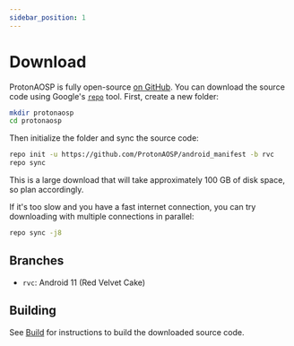 ```yaml
---
sidebar_position: 1
---
```


# Download

ProtonAOSP is fully open-source [on GitHub](https://github.com/ProtonAOSP). You can download the source code using Google's [`repo`](https://source.android.com/setup/develop#installing-repo) tool. First, create a new folder:

```bash
mkdir protonaosp
cd protonaosp
```

Then initialize the folder and sync the source code:

```bash
repo init -u https://github.com/ProtonAOSP/android_manifest -b rvc
repo sync
```

This is a large download that will take approximately 100 GB of disk space, so plan accordingly.

If it's too slow and you have a fast internet connection, you can try downloading with multiple connections in parallel:

```bash
repo sync -j8
```

## Branches

- `rvc`: Android 11 (Red Velvet Cake)

## Building

See [Build](./build) for instructions to build the downloaded source code.
